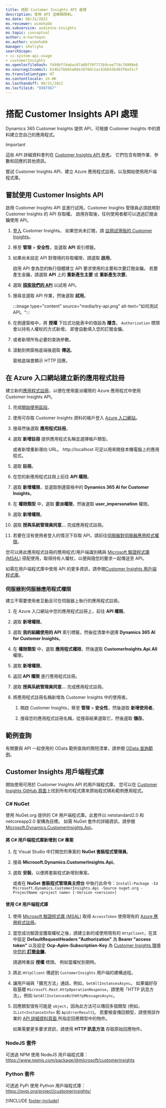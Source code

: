 ```yaml
---
title: 搭配 Customer Insights API 處理
description: 使用 API 並瞭解限制。
ms.date: 08/31/2022
ms.reviewer: wimohabb
ms.subservice: audience-insights
ms.topic: conceptual
author: m-hartmann
ms.author: wimohabb
manager: shellyha
searchScope:
- ci-system-api-usage
- customerInsights
ms.openlocfilehash: f499bff4a6ac07a88ff0f773b9cee77dc74989e8
ms.sourcegitcommit: 624b27bb65a0de1970dc1ac436643b493f0a31cf
ms.translationtype: HT
ms.contentlocale: zh-HK
ms.lasthandoff: 08/31/2022
ms.locfileid: "9387367"
---
```

# <a name="work-with-customer-insights-apis"></a>搭配 Customer Insights API 處理

Dynamics 365 Customer Insights 提供 API，可根據 Customer Insights 中的資料建立您自己的應用程式。

> [!IMPORTANT]
> 這些 API 詳細資料會列在 [Customer Insights API 參考](https://developer.ci.ai.dynamics.com/api-details#api=CustomerInsights)。 它們包含有關作業、參數和回應的其他資訊。

嘗試 Customer Insights API、建立 Azure 應用程式註冊，以及開始使用用戶端程式庫。

## <a name="get-started-trying-the-customer-insights-apis"></a>嘗試使用 Customer Insights API

啟用 Customer Insights API 並進行試用。Customer Insights 管理員必須啟用對 Customer Insights 的 API 存取權。 啟用存取後，任何使用者都可以透過訂閱金鑰使用 API。

1. [登入](https://home.ci.ai.dynamics.com) Customer Insights。 如果您尚未訂閱，請 [註冊試用版的 Customer Insights](https://aka.ms/tryci)。

1. 移至 **管理** > **安全性**，並選取 **API** 索引標籤。

1. 如果尚未設定 API 對環境的存取權限，請選取 **啟用**。

   啟用 API 會為您的執行個體建立 API 要求使用的主要和次要訂閱金鑰。 若要產生金鑰，請選取 **API** 上的 **重新產生主要** 或 **重新產生次要**。

1. 選取 [**探索我們的 API**](https://developer.ci.ai.dynamics.com/api-details#api=CustomerInsights&operation=Get-all-instances) 以試用 API。

1. 搜尋並選取 API 作業，然後選取 **試用**。

   :::image type="content" source="media/try-api.png" alt-text="如何測試 API。":::

1. 在側邊窗格中，將 **授權** 下拉式功能表中的值設為 **隱含**。 `Authorization` 標頭會以持有人權杖的方式新增。 即會自動填入您的訂閱金鑰。
  
1. 或者新增所有必要的查詢參數。

1. 滾動到側窗格底端後選取 **傳送**。

   窗格底端會顯示 HTTP 回應。

## <a name="create-a-new-app-registration-in-the-azure-portal"></a>在 Azure 入口網站建立新的應用程式註冊

建立新的[應用程式註冊](/graph/auth-register-app-v2)，以便在使用委派權限的 Azure 應用程式中使用 Customer Insights API。

1. 完成[開始使用區段](#get-started-trying-the-customer-insights-apis)。

1. 使用可存取 Customer Insights 資料的帳戶登入 [Azure 入口網站](https://portal.azure.com)。

1. 搜尋然後選取 **應用程式註冊**。

1. 選取 **新增註冊** 提供應用程式名稱並選擇帳戶類型。

   或者新增重新導向 URL。 http://localhost 可足以用來開發本機電腦上的應用程式。

1. 選取 **註冊**。

1. 在您的新應用程式註冊上前往 **API 權限**。

1. 選取 **新增權限**，並選取側邊窗格中的 **Dynamics 365 AI for Customer Insights**。

1. 在 **權限類型** 中，選取 **委派權限**，然後選取 **user_impersonation** 權限。

1. 選取 **新增權限**。

1. 選取 **授與系統管理員同意...** 完成應用程式註冊。

1. 若要在沒有使用者登入的情況下存取 API，請前往[伺服器對伺服器應用程式權限](#server-to-server-application-permissions)。

您可以將此應用程式註冊的應用程式/用戶端識別碼與 [Microsoft 驗證程式庫 (MSAL)](/azure/active-directory/develop/msal-overview) 搭配使用，取得持有人權杖，以便與隨您的要求一起傳送至 API。

<!-- :::image type="content" source="media/grant-admin-consent.gif" alt-text="How to grant admin consent."::: -->

如需在用戶端程式庫中使用 API 的更多資訊，請參閱[Customer Insights 用戶端程式庫](#customer-insights-client-libraries)。

### <a name="server-to-server-application-permissions"></a>伺服器到伺服器應用程式權限

建立不需要使用者互動且可在伺服器上執行的應用程式註冊。

1. 在 Azure 入口網站中您的應用程式註冊上，前往 **API 權限**。

1. 選取 **新增權限**。

1. 選取 **我的組織使用的 API** 索引標籤，然後從清單中選擇 **Dynamics 365 AI for Customer Insights**。

1. 在 **權限類型** 中，選取 **應用程式權限**，然後選取 **CustomerInsights.Api.All** 權限。

1. 選取 **新增權限**。

1. 返回 **API 權限** 進行應用程式註冊。

1. 選取 **授與系統管理員同意...** 完成應用程式註冊。

   <!--  :::image type="content" source="media/grant-admin-consent.gif" alt-text="How to grant admin consent."::: -->

1. 將應用程式註冊名稱新增為 Customer Insights 中的使用者。

   1. 開啟 Customer Insights，移至 **管理** > **安全性**，然後選取 **新增使用者**。

   1. 搜尋您的應用程式註冊名稱，從搜尋結果選取它，然後選取 **儲存**。

## <a name="sample-queries"></a>範例查詢

有關要與 API 一起使用的 OData 範例查詢的簡短清單，請參閱 [OData 查詢範例](odata-examples.md)。

## <a name="customer-insights-client-libraries"></a>Customer Insights 用戶端程式庫

開始使用可用於 Customer Insights API 的用戶端程式庫。 您可以在 [Customer Insights GitHub 頁面](https://github.com/microsoft/Dynamics365-CustomerInsights-Client-Libraries)上找到所有的程式庫來原始程式碼和範例應用程式。

### <a name="c-nuget"></a>C# NuGet

使用 NuGet.org 提供的 C# 用戶端程式庫。此套件以 netstandard2.0 和 netcoreapp2.0 架構為目標。 如需 NuGet 套件的詳細資訊，請參閱 [Microsoft.Dynamics.CustomerInsights.Api](https://www.nuget.org/packages/Microsoft.Dynamics.CustomerInsights.Api/)。

#### <a name="add-the-c-client-library-to-a-c-project"></a>將 C# 用戶端程式庫新增到 C# 專案

1. 在 Visual Studio 中打開您的專案的 **NuGet 套裝程式管理員**。

1. 搜尋 **Microsoft.Dynamics.CustomerInsights.Api**。

1. 選取 **安裝**，以便將套裝程式新增到專案。

   或者在 **NuGet 套裝程式管理員主控台** 中執行此命令：`Install-Package -Id Microsoft.Dynamics.CustomerInsights.Api -Source nuget.org -ProjectName <project name> [-Version <version>]`

   <!--  :::image type="content" source="media/visual-studio-nuget-package.gif" alt-text="Add NuGet package to Visual Studio project."::: -->

#### <a name="use-the-c-client-library"></a>使用 C# 用戶端程式庫

1. 使用 [Microsoft 驗證程式庫 (MSAL)](/azure/active-directory/develop/msal-overview) 取得 `AccessToken` 使用現有的 [Azure 應用程式註冊](#create-a-new-app-registration-in-the-azure-portal)。

1. 當您成功驗證並獲取權杖之後，請建立新的或使用現有的 `HttpClient`，在其中設定  **DefaultRequestHeaders "Authorization"** 為 **Bearer "access token"** 以及設定  **Ocp-Apim-Subscription-Key** 為 [Customer Insights 環境中您的 **訂閱金鑰**](#get-started-trying-the-customer-insights-apis)。   

   請適時重設 **授權** 標頭。 例如當權杖到期時。

1. 將此 `HttpClient` 傳遞到 `CustomerInsights` 用戶端的建構過程。

   <!--   :::image type="content" source="media/httpclient-sample.png" alt-text="Sample of httpclient."::: -->

1. 讓用戶端與「擴充方法」通話，例如，`GetAllInstancesAsync`。 如果偏好存取基礎 `Microsoft.Rest.HttpOperationResponse`，請使用「HTTP 訊息方法」，例如 `GetAllInstancesWithHttpMessagesAsync`。

1. 回應類型很有可能是 `object`，因為此方法可以傳回多個類型 (例如，`IList<InstanceInfo>` 和 `ApiErrorResult`)。 若要檢查傳回類型，請使用該作業的 [API 詳細資料頁面 ](https://developer.ci.ai.dynamics.com/api-details#api=CustomerInsights)所指定回應類型中的物件。

   如果需要更多要求資訊，請使用 **HTTP 訊息方法** 存取原始回應物件。

### <a name="nodejs-package"></a>NodeJS 套件

可透過 NPM 使用 NodeJS 用戶端程式庫：https://www.npmjs.com/package/@microsoft/customerinsights

### <a name="python-package"></a>Python 套件

可透過 PyPi 使用 Python 用戶端程式庫：https://pypi.org/project/customerinsights/

[!INCLUDE [footer-include](includes/footer-banner.md)]

